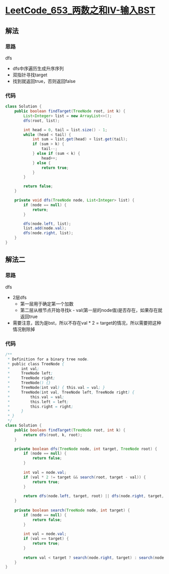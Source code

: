 # [LeetCode_653_两数之和IV-输入BST](https://leetcode-cn.com/problems/two-sum-iv-input-is-a-bst/)
## 解法
### 思路
dfs
- dfs中序遍历生成升序序列
- 双指针寻找target
- 找到就返回true，否则返回false
### 代码
```java
class Solution {
    public boolean findTarget(TreeNode root, int k) {
        List<Integer> list = new ArrayList<>();
        dfs(root, list);

        int head = 0, tail = list.size() - 1;
        while (head < tail) {
            int sum = list.get(head) + list.get(tail);
            if (sum > k) {
                tail--;
            } else if (sum < k) {
                head++;
            } else {
                return true;
            }
        }

        return false;
    }

    private void dfs(TreeNode node, List<Integer> list) {
        if (node == null) {
            return;
        }

        dfs(node.left, list);
        list.add(node.val);
        dfs(node.right, list);
    }
}
```
## 解法二
### 思路
dfs
- 2层dfs
  - 第一层用于确定第一个加数
  - 第二层从根节点开始寻找k - val(第一层的node值)是否存在，如果存在就返回true
- 需要注意，因为是bst，所以不存在val * 2 = target的情况，所以需要把这种情况剔除掉
### 代码
```java
/**
 * Definition for a binary tree node.
 * public class TreeNode {
 *     int val;
 *     TreeNode left;
 *     TreeNode right;
 *     TreeNode() {}
 *     TreeNode(int val) { this.val = val; }
 *     TreeNode(int val, TreeNode left, TreeNode right) {
 *         this.val = val;
 *         this.left = left;
 *         this.right = right;
 *     }
 * }
 */
class Solution {
    public boolean findTarget(TreeNode root, int k) {
        return dfs(root, k, root);
    }

    private boolean dfs(TreeNode node, int target, TreeNode root) {
        if (node == null) {
            return false;
        }
        
        int val = node.val;
        if (val * 2 != target && search(root, target - val)) {
            return true;
        }
        
        return dfs(node.left, target, root) || dfs(node.right, target, root); 
    }
    
    private boolean search(TreeNode node, int target) {
        if (node == null) {
            return false;
        }
        
        int val = node.val;
        if (val == target) {
            return true;
        }
        
        return val < target ? search(node.right, target) : search(node.left, target);
    }
}
```